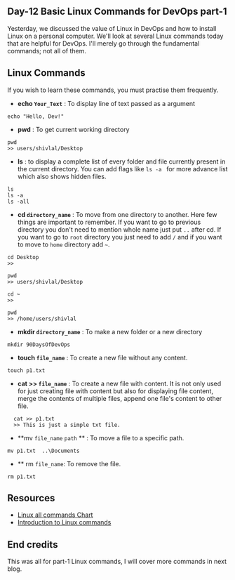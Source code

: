 ## Day-12 Basic Linux Commands for DevOps part-1

Yesterday, we discussed the value of Linux in DevOps and how to install Linux on a personal computer. We'll look at several Linux commands today that are helpful for DevOps. I'll merely go through the fundamental commands; not all of them. 

## Linux Commands
If you wish to learn these commands, you must practise them frequently.


- **echo `Your_Text`** : To display line of text passed as a argument
```
echo "Hello, Dev!"
```
- **pwd** : To get current working directory
```
pwd
>> users/shivlal/Desktop
```
- **ls** : to display a complete list of every folder and file currently present in the current directory. You can add flags like ``ls -a `` for more advance list which also shows hidden files.
```
ls
ls -a
ls -all
```
- **cd `directory_name`** : To move from one directory to another.
Here few things are important to remember. If you want to go to previous directory you don't need to mention whole name just put ``..`` after cd. If you want to go to ``root`` directory you just need to add ``/`` and if you want to move to ``home`` directory add ``~``.

```
cd Desktop
>>

pwd
>> users/shivlal/Desktop

cd ~
>>

pwd
>> /home/users/shivlal

```

- **mkdir `directory_name`** : To make a new folder or a new directory
```
mkdir 90DaysOfDevOps
```
- **touch `file_name`** : To create a new file without any content.
```
touch p1.txt
```
- **cat >> `file_name`** : To create a new file with content. It is not only used for just creating file with content but also for displaying file content, merge the contents of multiple files, append one file's content to other file. 
```
  cat >> p1.txt
  >> This is just a simple txt file.
```
- **mv `file_name` `path` ** : To move a file to a specific path.
```
mv p1.txt  ..\Documents
```
- ** rm `file_name`: To remove the file.

```
rm p1.txt

```

## Resources
- [Linux all commands Chart](https://xmind.app/m/WwtB/)
- [Introduction to Linux commands](https://youtu.be/iwolPf6kN-k)


## End credits
This was all for part-1 Linux commands, I will cover more commands in next blog.










